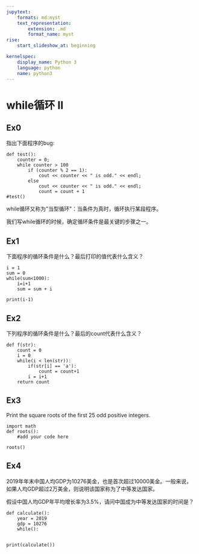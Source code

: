 ```yaml
---
jupytext:
    formats: md:myst
    text_representation:
        extension: .md
        format_name: myst
rise:
    start_slideshow_at: beginning

kernelspec:
    display_name: Python 3
    language: python
    name: python3
---
```


# while循环 II #

## Ex0 ##
指出下面程序的bug:

```{code-cell} python3
def test():
    counter = 0;
    while counter > 100
        if (counter % 2 == 1):
            cout << counter << " is odd." << endl;
        else
            cout << counter << " is odd." << endl;
            count = count + 1
#test()
```

while循环又称为"当型循环"：当条件为真时，循环执行某段程序。

我们写while循环的时候，确定循环条件是最关键的步骤之一。

## Ex1 ##

下面程序的循环条件是什么？最后打印的值代表什么含义？

```{code-cell} python3
i = 1
sum = 0
while(sum<1000):
    i=i+1
    sum = sum + i

print(i-1)
```

## Ex2 ##
下列程序的循环条件是什么？最后的count代表什么含义？

```{code-cell} python3
def f(str):
    count = 0
    i = 0
    while(i < len(str)):
        if(str[i] == 'a'):
            count = count+1
        i = i+1     
    return count
```

## Ex3 ##

Print the square roots of the first 25 odd positive integers.

```{code-cell} python3
import math
def roots():
    #add your code here
    
roots()
```

## Ex4 ##

2019年年末中国人均GDP为10276美金，也是首次超过10000美金。一般来说，如果人均GDP超过2万美金，则说明该国家称为了中等发达国家。

假设中国人均GDP年平均增长率为3.5%，请问中国成为中等发达国家的时间是？

```{code-cell} python3
def calculate():
    year = 2019
    gdp = 10276
    while():
        
    
print(calculate())
```
